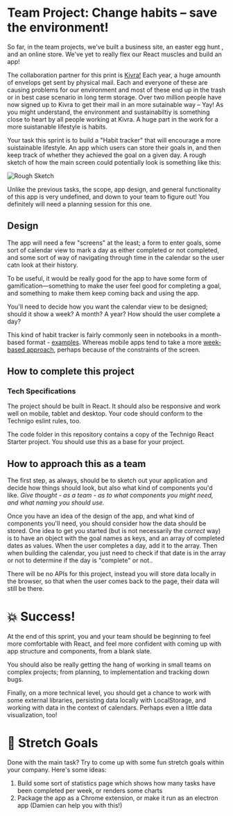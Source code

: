 # Team Project: Change habits – save the environment! 

So far, in the team projects, we've built a business site, an easter egg hunt
, and an online store. We've yet to really flex our React muscles and build an app!

The collaboration partner for this print is [Kivra!](https://www.kivra.com/) Each year, a huge amounth of envelops get sent by physical mail. Each and everyone of these are causing problems for our environment and most of these end up in the trash or in best case scenario in long term storage. Over two million people have now signed up to Kivra to get their mail in an more sutainable way – Yay! As you might understand, the environment and sustainabiltiy is something close to heart by all people working at Kivra. A huge part in the work for a more suistanable lifestyle is habits. 

Your task this sprint is to build a "Habit tracker" that will encourage a more suistainable lifestyle. An app which users can store their goals in, and then keep track of whether they achieved the goal on a given day. A rough sketch of how the main screen could potentially look is something like this:

![Rough Sketch](https://imgur.com/a/s2Mna)

Unlike the previous tasks, the scope, app design, and general functionality of this app is very undefined, and down to your team to figure out! You definitely will need a planning session for this one.

## Design

The app will need a few "screens" at the least; a form to enter goals, some sort of calendar view to mark a day as either completed or not completed, and some sort of way of navigating through time in the calendar so the user catn look at their history.

To be useful, it would be really good for the app to have some form of gamification—something to make the user feel good for completing a goal, and something to make them keep coming back and using the app.

You'll need to decide how you want the calendar view to be designed; should it show a week? A month? A year? How should the user complete a day?

This kind of habit tracker is fairly commonly seen in notebooks in a month-based format - [examples](https://www.pinterest.se/mikayladiane/bujo-habit-tracker/). Whereas mobile apps tend to take a more [week-based approach](https://www.buzzfeed.com/nicolenguyen/habit-tracking-apps?utm_term=.xvyrga39nv#.ie7OaLmKAz), perhaps because of the constraints of the screen.

## How to complete this project

### Tech Specifications

The project should be built in React. It should also be responsive and work well on mobile, tablet and desktop. Your code should conform to the Technigo eslint rules, too.

The code folder in this repository contains a copy of the Technigo React Starter project. You should use this as a base for your project.

## How to approach this as a team

The first step, as always, should be to sketch out your application and decide how things should look, but also what kind of components you'd like. *Give thought - as a team - as to what components you might need, and what naming you should use.*

Once you have an idea of the design of the app, and what kind of components you'll need, you should consider how the data should be stored. One idea to get you started (but is not necessarily the _correct_ way) is to have an object with the goal names as keys, and an array of completed dates as values. When the user completes a day, add it to the array. Then when building the calendar, you just need to check if that date is in the array or not to determine if the day is "complete" or not..

There will be no APIs for this project, instead you will store data locally in the browser, so that when the user comes back to the page, their data will still be there.

# :boom: Success!

At the end of this sprint, you and your team should be beginning to feel more comfortable with React, and feel more confident with coming up with app structure and components, from a blank slate.

You should also be really getting the hang of working in small teams on complex projects; from planning, to implementation and tracking down bugs.

Finally, on a more technical level, you should get a chance to work with some external libraries, persisting data locally with LocalStorage, and working with data in the context of calendars. Perhaps even a little data visualization, too!

# :runner: Stretch Goals

Done with the main task? Try to come up with some fun stretch goals within your company. Here's some ideas:

1. Build some sort of statistics page which shows how many tasks have been completed per week, or renders some charts
1. Package the app as a Chrome extension, or make it run as an electron app (Damien can help you with this!)
